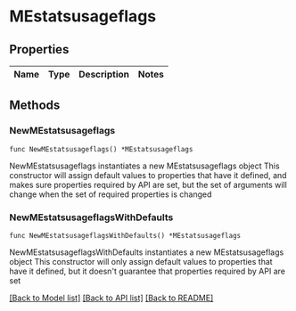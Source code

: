 # MEstatsusageflags

## Properties

Name | Type | Description | Notes
------------ | ------------- | ------------- | -------------

## Methods

### NewMEstatsusageflags

`func NewMEstatsusageflags() *MEstatsusageflags`

NewMEstatsusageflags instantiates a new MEstatsusageflags object
This constructor will assign default values to properties that have it defined,
and makes sure properties required by API are set, but the set of arguments
will change when the set of required properties is changed

### NewMEstatsusageflagsWithDefaults

`func NewMEstatsusageflagsWithDefaults() *MEstatsusageflags`

NewMEstatsusageflagsWithDefaults instantiates a new MEstatsusageflags object
This constructor will only assign default values to properties that have it defined,
but it doesn't guarantee that properties required by API are set


[[Back to Model list]](../README.md#documentation-for-models) [[Back to API list]](../README.md#documentation-for-api-endpoints) [[Back to README]](../README.md)


